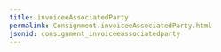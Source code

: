 ```yaml
---
title: invoiceeAssociatedParty
permalink: Consignment.invoiceeAssociatedParty.html
jsonid: consignment_invoiceeassociatedparty
---
```

